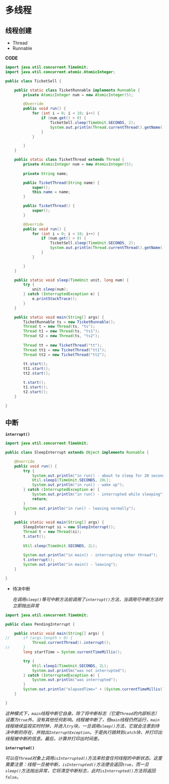 # 多线程

## 线程创建

- Thread
- Runnable

**CODE**

```java
import java.util.concurrent.TimeUnit;
import java.util.concurrent.atomic.AtomicInteger;

public class TicketSell {

	public static class TicketRunnable implements Runnable {
		private AtomicInteger num = new AtomicInteger(5);

		@Override
		public void run() {
			for (int i = 0; i < 10; i++) {
				if (num.get() > 0) {
					TicketSell.sleep(TimeUnit.SECONDS, 2);
					System.out.println(Thread.currentThread().getName() + " ticket left " + num.getAndDecrement());
				}
			}

		}
	}

	public static class TicketThread extends Thread {
		private AtomicInteger num = new AtomicInteger(5);
		
		private String name;

		public TicketThread(String name) {
			super();
			this.name = name;
		}

		public TicketThread() {
			super();
		}

		@Override
		public void run() {
			for (int i = 0; i < 10; i++) {
				if (num.get() > 0) {
					TicketSell.sleep(TimeUnit.SECONDS, 2);
					System.out.println(Thread.currentThread().getName() + " ticket left " + num.getAndDecrement());
				}
			}

		}
	}

	public static void sleep(TimeUnit unit, long num) {
		try {
			unit.sleep(num);
		} catch (InterruptedException e) {
			e.printStackTrace();
		}
	}

	public static void main(String[] args) {
		TicketRunnable ts = new TicketRunnable();
		Thread t = new Thread(ts, "ts");
		Thread t1 = new Thread(ts, "ts1");
		Thread t2 = new Thread(ts, "ts2");
		
		Thread tt = new TicketThread("tt");
		Thread tt1 = new TicketThread("tt1");
		Thread tt2 = new TicketThread("tt2");
		
		tt.start();
		tt1.start();
		tt2.start();

		t.start();
		t1.start();
		t2.start();
	}

}

```

## 中断

**`interrupt()`**

```java
import java.util.concurrent.TimeUnit;

public class SleepInterrupt extends Object implements Runnable {

	@Override
	public void run() {
		try {
			System.out.println("in run() - about to sleep for 20 seconds");
			Util.sleep1(TimeUnit.SECONDS, 20L);
			System.out.println("in run() - wake up");
		} catch (InterruptedException e) {
			System.out.println("in run() - interrupted while sleeping");
			return;
		}
		System.out.println("in run() - leaving normally");
	}
	
	public static void main(String[] args) {
		SleepInterrupt si = new SleepInterrupt();
		Thread t = new Thread(si);
		t.start();
		 
		Util.sleep(TimeUnit.SECONDS, 2L);
		
		System.out.println("in main() - interrupting other thread");
		t.interrupt();
		System.out.println("in main() - leaving");		
	}

}
```

- 待决中断

  *在调用`sleep()`等可中断方法前调用了`interrupt()`方法，当调用可中断方法时立即抛出异常*

```java
import java.util.concurrent.TimeUnit;

public class PendingInterrupt {

	public static void main(String[] args) {
//		if (args.length > 0) {
			Thread.currentThread().interrupt();
//		}
		long startTime = System.currentTimeMillis();

		try {
			Util.sleep1(TimeUnit.SECONDS, 2L);
			System.out.println("was not interrupted");
		} catch (InterruptedException e) {
			System.out.println("was interrupted");
		}
		System.out.println("elapsedTime=" + (System.currentTimeMillis() - startTime));
	}

}
```

*这种模式下，`main`线程中断它自身。除了将中断标志（它是`Thread`的内部标志）设置为`true`外，没有其他任何影响。线程被中断了，但`main`线程仍然运行，`main`线程继续监视实时时钟，并进入`try`块，一旦调用`sleep()`方法，它就会注意到待决中断的存在，并抛出`InterruptException`。于是执行跳转到`catch`块，并打印出线程被中断的信息。最后，计算并打印出时间差。*

**`interrupted()`**

*可以在`Thread`对象上调用`isInterrupted()`方法来检查任何线程的中断状态。这里需要注意：线程一旦被中断，`isInterrupted()`方法便会返回`true`，而一旦`sleep()`方法抛出异常，它将清空中断标志，此时`isInterrupted()`方法将返回`false`。*